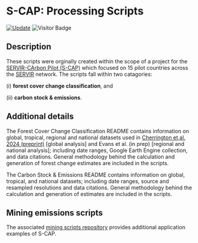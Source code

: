 # S-CAP: Processing Scripts

[![Update](https://img.shields.io/github/last-commit/ChristineAEvans/S_CAP_ProcessingScripts?label=repo%20last%20updated&style=flat-square)](https://github.com/ChristineAEvans/S_CAP_ProcessingScripts)
![Visitor Badge](https://visitor-badge.laobi.icu/badge?page_id=ChristineAEvans.S_CAP_ProcessingScripts)

## Description
These scripts were orginally created within the scope of a project for the [SERVIR-CArbon Pilot (S-CAP)](https://s-cap.servirglobal.net/) which focused on 15 pilot countries across the [SERVIR](https://science.nasa.gov/category/missions/servir/) network. The scripts fall within two catagories:

(i) **forest cover change classification**, and

(ii) **carbon stock & emissions**.

## Additional details
The Forest Cover Change Classification README contains information on global, tropical, regional and national datasets used in [Cherrington et al. 2024 (preprint)](https://egusphere.copernicus.org/preprints/2024/egusphere-2024-1179/) [global analysis] and Evans et al. (in prep) [regional and national analysis]; including date ranges, Google Earth Engine collection, and data citations. General methodology behind the calculation and generation of forest change estimates are included in the scripts.

The Carbon Stock & Emissions README contains information on global, tropical, and national datasets; including date ranges, source and resampled resolutions and data citations. General methodology behind the calculation and generation of estimates are included in the scripts.

## Mining emissions scripts
The associated [mining scripts repository](https://github.com/katieailsa/S-CAP_mining_emissions) provides additional application examples of S-CAP.
